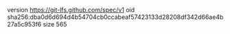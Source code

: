 version https://git-lfs.github.com/spec/v1
oid sha256:dba0d6d694d4b54704cb0ccabeaf57423133d28208df342d66ae4b27a5c953f6
size 565
